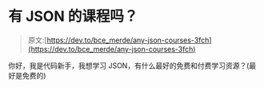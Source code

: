 # 有 JSON 的课程吗？

> 原文:[https://dev.to/bce_merde/any-json-courses-3fch](https://dev.to/bce_merde/any-json-courses-3fch)

你好，我是代码新手，我想学习 JSON，有什么最好的免费和付费学习资源？(最好是免费的)
